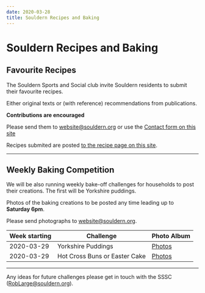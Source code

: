 ```yaml
---
date: 2020-03-28
title: Souldern Recipes and Baking
---
```


# Souldern Recipes and Baking


## Favourite  Recipes

The Souldern Sports and Social club invite Souldern residents to
submit their favourite  recipes.

Either original texts or (with
reference) recommendations from publications.

**Contributions are encouraged**

Please send them to
  [website@souldern.org](mailto:website@souldern.org)
  or use the
  [Contact form on this site](/home/contact-website)

Recipes submited are posted [to the recipe page on this site](/home/recipes).

---

## Weekly Baking Competition

We will be also running weekly bake-off challenges for households to post their creations. The first will be Yorkshire puddings.

Photos of the baking creations to be posted any time leading up to **Saturday 6pm**.

Please send photographs to
  [website@souldern.org](mailto:website@souldern.org).



| Week starting | Challenge | Photo Album |
| ----- | ----- | ----- |
| 2020-03-29 | Yorkshire Puddings | [Photos](https://photos.google.com/share/AF1QipNe_Mm3jL8bhhaZUijlRq2uhTyHL5Xq91VPJvMTqp5LKfk_b0l5-17qRWfVNQ7Kig?key=U0NBSlRJd0ZPYlJnbEp1aTQxTXk3ZUp4eDZ0dGZn) |
| 2020-03-29 | Hot Cross Buns or Easter Cake | [Photos](https://www.souldern.org/home/announcements/covid-19#baking) |

---

Any ideas for future challenges please get in touch with the SSSC ([RobLarge@souldern.org](mailto:RobLarge@souldern.org)).


